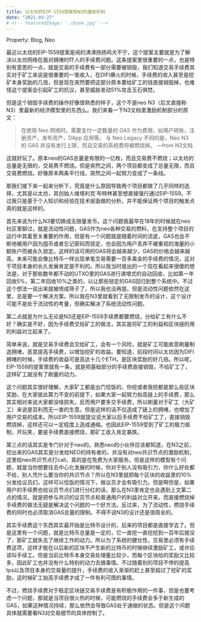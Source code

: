 ```yaml
---
title: 以太坊的EIP-1559提案和N3的激励机制
date: "2021-03-27"
# <!-- featuredImage: './book.jpg' -->
---
```


<!-- # 以太坊的EIP-1559提案和N3的激励机制 -->

Property: Blog, Neo

最近以太坊的EIP-1559提案是闹的沸沸扬扬鸡犬不宁，这个提案主要就是为了解决以太坊网络在面对拥堵时吓人的手续费问题。这条提案里很重要的一点，也是特别有意思的一点，就是交易的手续费有一部分需要被销毁，我们知道交易手续费其实对于矿工来说是很重要的一笔收入，在DIFI爆火的时候，手续费的收入甚至是挖矿本身奖励的几倍，但是现在突然要把这部分原本要给矿工的钱直接销毁掉，也难怪这个提案会引起矿工的抗议，甚至威胁发动51%攻击玉石俱焚。

但是这个销毁手续费的操作好像很熟悉的样子，这个不是neo N3（后文直接称N3）里最新的经济模型里的东西么。我们来看一下N3文档里激励机制部分的原文：

> 在使用 Neo 网络时，需要支付一定数量的 GAS 作为费用，如用户转账，注册资产，发布资产，DApp 应用等。
与 Neo Legacy 不同的是，Neo N3 的 GAS 并没有发行上限，而且交易的系统费将被燃烧掉。    —from N3文档

这就好玩了。原本neo的GAS总量是有限的一亿枚，而且交易费不燃烧；以太坊的总量是无限的，交易费不燃烧。但是突然之间，两个项目都变成了总量无限，而且交易费燃烧。好像原本两条平行线，突然之间一起努力变成了一条线。

那我们接下来一起来分析下，究竟是什么原因导致两个项目都做了几乎同样的选择，尤其是以太坊，其创始人维塔利克˙布特林甚至想直接强行通过EIP-1559。不过我只是基于个人知识和经验在技术层面做的分析，并不能保证两个项目的触发点真的就是这样的。

首先来说为什么N3要切换成无限量发币。这个问题我最早在18年的时候就在neo社区里聊过，就是流动性问题，GAS作为neo各种交易的燃料，在支持整个项目的运行中其着至关重要的作用，但是有一个问题就是随着时间的流逝，GAS也会不断地被用户因为囤币或者忘记密码而锁定，也会因为用户丢弃不被重视的海量的小额账户而被永久锁定。这样的话可用的GAS将会越来越少，GAS的价格会越来越高，未来可能会像比特币一样出现单笔交易需要一百多美金的手续费的情况，这对于项目本身的长久发展肯定是不利的。所以我当时提出的一个现在看起来很傻的想法是，对于那些数年都不动的UTXO里的GAS进行递增式的自动回收，比如第一年回收5%，第二年回收10%之类的，以让那些锁定的GAS回归到整个系统中。不过这个想法一说出来就被喷成筛子了，所以我也没再提。但是流动性问题依然在这里，总是要一个解决方案。所以我在N3里就看到了无限制发币的设计，这个设计可能不是处于流动性的考量，但确实解决了系统流动性问题。

第二点就是为什么无论是N3还是EIP-1559手续费都要燃烧，分给矿工有什么不好？确实是不好，因为手续费交给矿工的做法，其实是将矿工的利益和区块链的用的利益对立起来了。

简单来说，就是交易手续费会交给矿工，会有一个风险，就是矿工可能故意刷量制造拥堵，恶意提高手续费，以增加挖矿的收益。要知道，前段时间以太坊因为DIFI拥堵的时候，手续费的收益可是高达十几个ETH，是区块奖励的好几倍。所以呢，EIP-1559的提案里就有一条，就是把基础部分的手续费直接销毁，不给矿工了，这样矿工就没有了刷量的动力。

这个问题其实很好理解，大家矿工都是出门恰饭的，你挖或者我挖都是那么些区块奖励，在大家彼此算力不变的前提下，如果大家一起努力抬高链上的手续费，那么其实相对来说大家都没啥损失，反而用户要多交手续费，所以刷量对于矿工（大矿工）来说是百利而无一害的生意。但是这样的话不仅造成了链上的拥堵，也增加了用户交易的成本。所以EIP-1559就提议说大家以后手续费不给矿工了，直接销毁燃烧掉，这样还可以一定程度上造成通缩。也因此EIP-1559受到了矿工的极力抵制，开玩笑，要是手续费直接燃烧，那矿工收入肯定暴跌。

第三点的话其实是专门针对于neo的。熟悉neo的小伙伴应该都知道，在N3之前，挖出来的GAS其实是分发给NEO的持有者的，并没有对neo共识节点的激励机制，这里给neo共识节点打call，真的是在免费为大家服务。但是这样的模型有个问题，就是当你想要往去中心化发展的时候，你对于别人没有吸引力，你什么好处都不给，别人凭什么要当你的共识节点？所以在N3里就把每个区块的收益里的10%分发给议员们，这样可以恰饭的情况下，做议员才会有吸引力。但是啊但是，如果用户的手续费也给议员节点们进行分红的话，那么在N3里肯定也会遇到上文第二点的情况，就是把参与共识的议员节点和普通用户的利益对立开来。而直接燃烧掉手续费的做法无疑是解决这个问题的一个好方法。反过来，为了流动性，燃烧手续费的同时也必须取消GAS总量的限制。不得不说N3的设计还是很周全的。

其实手续费这个东西其实最开始是比特币设计的，后来的项目都是直接学去了。但是这里有一个问题，就是比特币总量是一定的，它一直挖一直挖挖到一百年后就没了，那矿工就失去了继续工作的动力。所以为了系统的健壮性，交易里必须有手续费这项，这样才能在以后新的区块不产生新的比特币的时候继续激励矿工，或许应该叫手续工。但是当前比特币本身交易处理量比较少，而每个区块给的奖励又比较多，因此矿工也并没有什么特别的动力去搞事情。不过随着别的项目不停的提高tps以及项目本身的交易量的提升，手续费的收入渐渐的赶上甚至超过了挖矿的奖励，这时候矿工抬高手续费才成了一件有利可图的事情。

不过，燃烧手续费对于稳定区块链交易手续费是有积极作用的一件事，但是也要考虑一个问题，那就是当项目很火热的时候，可能燃烧的手续费会多于新生成的GAS，如果这种情况持续，那么依然会导致GAS处于通缩的状态。但是这个问题具体就需要看N3对交易细节的具体控制了。